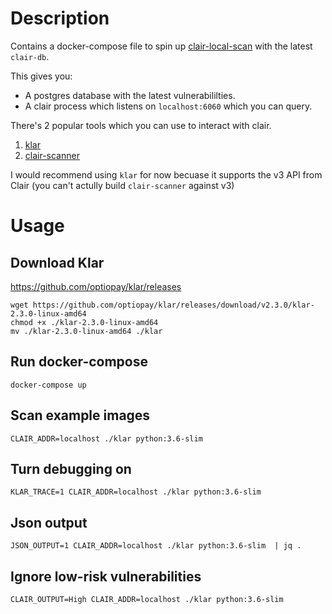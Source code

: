 # Description

Contains a docker-compose file to spin up [clair-local-scan](https://github.com/arminc/clair-local-scan) with the latest `clair-db`.

This gives you:
- A postgres database with the latest vulnerabililties.
- A clair process which listens on `localhost:6060` which you can query.

There's 2 popular tools which you can use to interact with clair.

1. [klar](https://github.com/optiopay/klar)
2. [clair-scanner](https://github.com/arminc/clair-scanner)

I would recommend using `klar` for now becuase it supports the v3 API from Clair (you can't actully build `clair-scanner` against v3) 

# Usage

## Download Klar

https://github.com/optiopay/klar/releases

```
wget https://github.com/optiopay/klar/releases/download/v2.3.0/klar-2.3.0-linux-amd64
chmod +x ./klar-2.3.0-linux-amd64
mv ./klar-2.3.0-linux-amd64 ./klar
```

## Run docker-compose 
```
docker-compose up
```

## Scan example images

```
CLAIR_ADDR=localhost ./klar python:3.6-slim 
```

## Turn debugging on
```
KLAR_TRACE=1 CLAIR_ADDR=localhost ./klar python:3.6-slim
```

## Json output
```
JSON_OUTPUT=1 CLAIR_ADDR=localhost ./klar python:3.6-slim  | jq . 
```

## Ignore low-risk vulnerabilities
```
CLAIR_OUTPUT=High CLAIR_ADDR=localhost ./klar python:3.6-slim
```
